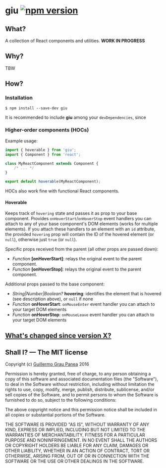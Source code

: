 # giu [![npm version](https://img.shields.io/npm/v/giu.svg)](https://www.npmjs.com/package/giu)

## What?

A collection of React components and utilities.
**WORK IN PROGRESS**

## Why?

TBW


## How?

### Installation

```
$ npm install --save-dev giu
```

It is recommended to include **giu** among your `devDependencies`, since 


### Higher-order components (HOCs)

Example usage:

```js
import { hoverable } from 'giu';
import { Component } from 'react';

class MyReactComponent extends Component {
    /* ... */
}

export default hoverable(MyReactComponent);
```

HOCs also work fine with functional React components.

#### Hoverable

Keeps track of `hovering` state and passes it as prop to your base
component. Provides `onHoverStart`/`onHoverStop` event handlers
you can attach to any of your base component's DOM elements
(works for multiple elements).
If you attach these handlers to an element with an `id` attribute,
the provided `hovering`
prop will contain the ID of the hovered element (or `null`), otherwise
just `true` (or `null`).

Specific props received from the parent (all other props are
passed down):

* *Function* **[onHoverStart]**: relays the original event to
  the parent component.
* *Function* **[onHoverStop]**: relays the original event to
  the parent component.

Additional props passed to the base component:

* *String|Number|Boolean?* **hovering**: identifies the
  element that is hovered (see description above), or `null` if none
* *Function* **onHoverStart**: `onMouseEnter` event handler you can attach to
  your target DOM elements
* *Function* **onHoverStop**: `onMouseLeave` event handler you can attach to
  your target DOM elements


## [What's changed since version X?](https://github.com/guigrpa/mady/blob/master/CHANGELOG.md)


## Shall I? — The MIT license

Copyright (c) [Guillermo Grau Panea](https://github.com/guigrpa) 2016

Permission is hereby granted, free of charge, to any person obtaining a copy
of this software and associated documentation files (the "Software"), to deal
in the Software without restriction, including without limitation the rights
to use, copy, modify, merge, publish, distribute, sublicense, and/or sell
copies of the Software, and to permit persons to whom the Software is
furnished to do so, subject to the following conditions:

The above copyright notice and this permission notice shall be included in all
copies or substantial portions of the Software.

THE SOFTWARE IS PROVIDED "AS IS", WITHOUT WARRANTY OF ANY KIND, EXPRESS OR
IMPLIED, INCLUDING BUT NOT LIMITED TO THE WARRANTIES OF MERCHANTABILITY,
FITNESS FOR A PARTICULAR PURPOSE AND NONINFRINGEMENT. IN NO EVENT SHALL THE
AUTHORS OR COPYRIGHT HOLDERS BE LIABLE FOR ANY CLAIM, DAMAGES OR OTHER
LIABILITY, WHETHER IN AN ACTION OF CONTRACT, TORT OR OTHERWISE, ARISING FROM,
OUT OF OR IN CONNECTION WITH THE SOFTWARE OR THE USE OR OTHER DEALINGS IN THE
SOFTWARE.
